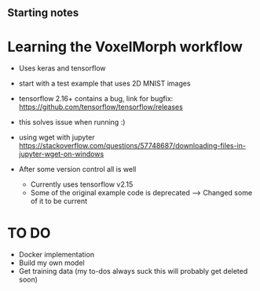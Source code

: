 ## Starting notes

# Learning the VoxelMorph workflow

- Uses keras and tensorflow
- start with a test example that uses 2D MNIST images
- tensorflow 2.16+ contains a bug, link for bugfix: https://github.com/tensorflow/tensorflow/releases
- this solves issue when running :)

- using wget with jupyter https://stackoverflow.com/questions/57748687/downloading-files-in-jupyter-wget-on-windows

- After some version control all is well
    - Currently uses tensorflow v2.15
    - Some of the original example code is deprecated --> Changed some of it to be current

# TO DO
- Docker implementation
- Build my own model
- Get training data
(my to-dos always suck this will probably get deleted soon)